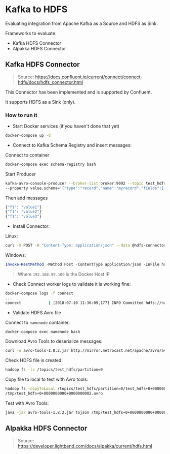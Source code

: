 # Kafka to HDFS

Evaluating integration from Apache Kafka as a Source and HDFS as Sink.

Frameworks to evaluate:

* Kafka HDFS Connector
* Alpakka HDFS Connector

## Kafka HDFS Connector

> Source: https://docs.confluent.io/current/connect/connect-hdfs/docs/hdfs_connector.html

This Connector has been implemented and is supported by Confluent.

It supports HDFS as a Sink (only).

### How to run it

* Start Docker services (if you haven't done that yet)

```bash
docker-compose up -d
```

* Connect to Kafka Schema Registry and insert messages:

Connect to container

```bash
docker-compose exec schema-registry bash
```

Start Producer

```bash
kafka-avro-console-producer --broker-list broker:9092 --topic test_hdfs \
--property value.schema='{"type":"record","name":"myrecord","fields":[{"name":"f1","type":"string"}]}'
```

Then add messages

```bash
{"f1": "value1"}
{"f1": "value2"}
{"f1": "value3"}
```

* Install Connector:

Linux:

```bash
curl -X POST -H "Content-Type: application/json" --data @hdfs-connector.json http://192.168.99.100:8083/connectors
```

Windows:

```powershell
Invoke-RestMethod -Method Post -ContentType application/json -InFile hdfs-connector.json -Uri http://192.168.99.100:8083/connectors
```

> Where `192.168.99.100` is the Docker Host IP

* Check Connect worker logs to validate it is working fine:

```bash
docker-compose logs -f connect
...
connect            | [2018-07-10 11:36:09,177] INFO Committed hdfs://namenode:8020/topics/test_hdfs/partition=0/test_hdfs+0+0000000000+0000000002.avro for test_hdfs-0 (io.confluent.connect.hdfs.TopicPartitionWriter)
```

* Validate HDFS Avro file

Connect to `namenode` container:

```bash
docker-compose exec namenode bash
```

Download Avro Tools to deserialize messages:

```bash
curl -o avro-tools-1.8.2.jar http://mirror.metrocast.net/apache/avro/avro-1.8.2/java/avro-tools-1.8.2.jar
```

Check HDFS file is created:

```bash
hadoop fs -ls /topics/test_hdfs/partition=0
```

Copy file to local to test with Avro tools:

```bash
hadoop fs -copyToLocal /topics/test_hdfs/partition=0/test_hdfs+0+0000000000+0000000002.avro \
/tmp/test_hdfs+0+0000000000+0000000002.avro
```

Test with Avro Tools:

```bash
java -jar avro-tools-1.8.2.jar tojson /tmp/test_hdfs+0+0000000000+0000000002.avro
```

## Alpakka HDFS Connector

> Source: https://developer.lightbend.com/docs/alpakka/current/hdfs.html
